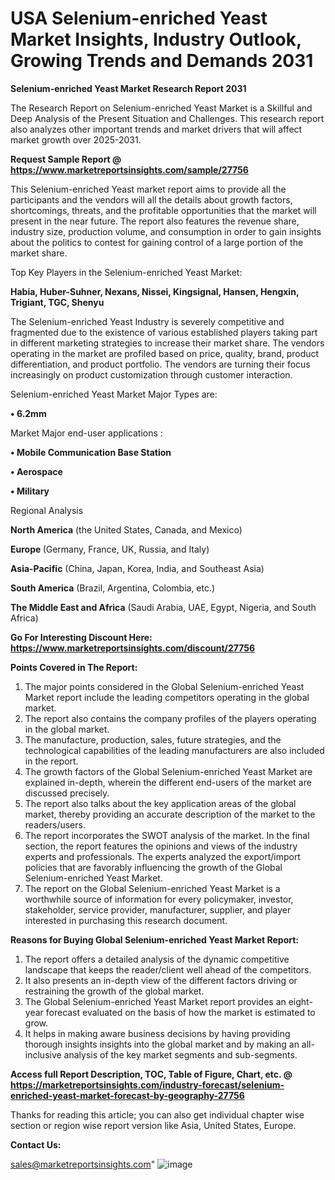 # USA Selenium-enriched Yeast Market Insights, Industry Outlook, Growing Trends and Demands 2031

<strong>Selenium-enriched Yeast Market Research Report 2031</strong>

The Research Report on Selenium-enriched Yeast Market is a Skillful and Deep Analysis of the Present Situation and Challenges. This research report also analyzes other important trends and market drivers that will affect market growth over 2025-2031.

<strong>Request Sample Report @ <a href=https://www.marketreportsinsights.com/sample/27756>https://www.marketreportsinsights.com/sample/27756</a></strong>

This Selenium-enriched Yeast market report aims to provide all the participants and the vendors will all the details about growth factors, shortcomings, threats, and the profitable opportunities that the market will present in the near future. The report also features the revenue share, industry size, production volume, and consumption in order to gain insights about the politics to contest for gaining control of a large portion of the market share.

Top Key Players in the Selenium-enriched Yeast Market:

<strong>Habia, Huber-Suhner, Nexans, Nissei, Kingsignal, Hansen, Hengxin, Trigiant, TGC, Shenyu</strong>

The Selenium-enriched Yeast Industry is severely competitive and fragmented due to the existence of various established players taking part in different marketing strategies to increase their market share. The vendors operating in the market are profiled based on price, quality, brand, product differentiation, and product portfolio. The vendors are turning their focus increasingly on product customization through customer interaction.

Selenium-enriched Yeast Market Major Types are:

<strong>• 6.2mm</strong>

Market Major end-user applications :

<strong>• Mobile Communication Base Station

• Aerospace

• Military</strong>

Regional Analysis

</u><strong><b>North America</b></strong> (the United States, Canada, and Mexico)

<strong><b>Europe </b></strong>(Germany, France, UK, Russia, and Italy)

<strong><b>Asia-Pacific</b></strong> (China, Japan, Korea, India, and Southeast Asia)

<strong><b>South America</b></strong> (Brazil, Argentina, Colombia, etc.)

<strong><b>The Middle East and Africa</b></strong> (Saudi Arabia, UAE, Egypt, Nigeria, and South Africa)

<strong>Go For Interesting Discount Here: <a href=https://www.marketreportsinsights.com/discount/27756>https://www.marketreportsinsights.com/discount/27756</a></strong>

<strong>Points Covered in The Report:</strong>
<ol>
  <li>The major points considered in the Global Selenium-enriched Yeast Market report include the leading competitors operating in the global market.</li>
  <li>The report also contains the company profiles of the players operating in the global market.</li>
  <li>The manufacture, production, sales, future strategies, and the technological capabilities of the leading manufacturers are also included in the report.</li>
  <li>The growth factors of the Global Selenium-enriched Yeast Market are explained in-depth, wherein the different end-users of the market are discussed precisely.</li>
  <li>The report also talks about the key application areas of the global market, thereby providing an accurate description of the market to the readers/users.</li>
  <li>The report incorporates the SWOT analysis of the market. In the final section, the report features the opinions and views of the industry experts and professionals. The experts analyzed the export/import policies that are favorably influencing the growth of the Global Selenium-enriched Yeast Market.</li>
  <li>The report on the Global Selenium-enriched Yeast Market is a worthwhile source of information for every policymaker, investor, stakeholder, service provider, manufacturer, supplier, and player interested in purchasing this research document.</li>
</ol>
<strong>Reasons for Buying Global Selenium-enriched Yeast Market Report:</strong>

<ol>
  <li>The report offers a detailed analysis of the dynamic competitive landscape that keeps the reader/client well ahead of the competitors.</li>
  <li>It also presents an in-depth view of the different factors driving or restraining the growth of the global market.</li>
  <li>The Global Selenium-enriched Yeast Market report provides an eight-year forecast evaluated on the basis of how the market is estimated to grow.</li>
  <li>It helps in making aware business decisions by having providing thorough insights insights into the global market and by making an all-inclusive analysis of the key market segments and sub-segments.</li>
</ol>
<strong>Access full Report Description, TOC, Table of Figure, Chart, etc. @ <a href=https://marketreportsinsights.com/industry-forecast/selenium-enriched-yeast-market-forecast-by-geography-27756>https://marketreportsinsights.com/industry-forecast/selenium-enriched-yeast-market-forecast-by-geography-27756</a></strong>


Thanks for reading this article; you can also get individual chapter wise section or region wise report version like Asia, United States, Europe.

<strong>Contact Us:</strong>

sales@marketreportsinsights.com"
![image](https://github.com/user-attachments/assets/cab6f6ed-14aa-43a1-aa03-66090d3494d0)
